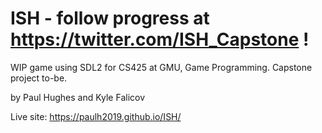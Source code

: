 # ISH - follow progress at https://twitter.com/ISH_Capstone !
WIP game using SDL2 for CS425 at GMU, Game Programming. Capstone project to-be.

by Paul Hughes and Kyle Falicov

Live site: https://paulh2019.github.io/ISH/
